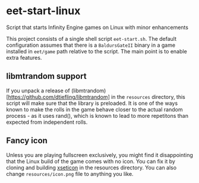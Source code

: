 # eet-start-linux
Script that starts Infinity Engine games on Linux with minor enhancements

This project consists of a single shell script `eet-start.sh`. The default
configuration assumes that there is a `BaldursGateII` binary in a game
installed in `eet/game` path relative to the script. The main point is to
enable extra features.

## libmtrandom support

If you unpack a release of (libmtrandom)[https://github.com/dtiefling/libmtrandom]
in the `resources` directory, this script will make sure that the library
is preloaded. It is one of the ways known to make the rolls in the game behave
closer to the actual random process - as it uses rand(), which is known to lead
to more repetitons than expected from independent rolls.

## Fancy icon

Unless you are playing fullscreen exclusively, you might find it disappointing
that the Linux build of the game comes with no icon. You can fix it by
cloning and building [xseticon](https://github.com/xeyownt/xseticon)
in the resources directory. You can also change `resources/icon.png`
file to anything you like.
